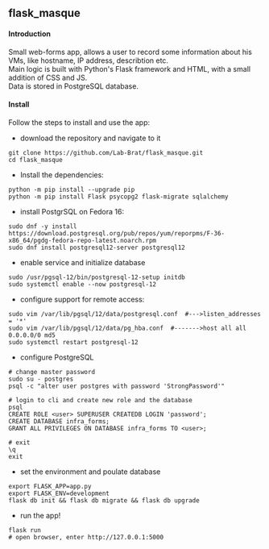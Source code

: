 ## flask_masque

#### Introduction
Small web-forms app, allows a user to record some information about his VMs, like hostname, IP address, describtion etc.  
Main logic is built with Python's Flask framework and HTML, with a small addition of CSS and JS.  
Data is stored in PostgreSQL database.  

#### Install
Follow the steps to install and use the app:
* download the repository and navigate to it
```
git clone https://github.com/Lab-Brat/flask_masque.git
cd flask_masque
```
* Install the dependencies:  
```
python -m pip install --upgrade pip
python -m pip install Flask psycopg2 flask-migrate sqlalchemy
```
* install PostgrSQL on Fedora 16:
```
sudo dnf -y install https://download.postgresql.org/pub/repos/yum/reporpms/F-36-x86_64/pgdg-fedora-repo-latest.noarch.rpm
sudo dnf install postgresql12-server postgresql12
```
* enable service and initialize database
```
sudo /usr/pgsql-12/bin/postgresql-12-setup initdb
sudo systemctl enable --now postgresql-12
```
* configure support for remote access:
```
sudo vim /var/lib/pgsql/12/data/postgresql.conf  #--->listen_addresses = '*'
sudo vim /var/lib/pgsql/12/data/pg_hba.conf  #------->host all all 0.0.0.0/0 md5
sudo systemctl restart postgresql-12
```
* configure PostgreSQL
```
# change master password
sudo su - postgres
psql -c "alter user postgres with password 'StrongPassword'"

# login to cli and create new role and the database
psql
CREATE ROLE <user> SUPERUSER CREATEDB LOGIN 'password';
CREATE DATABASE infra_forms;
GRANT ALL PRIVILEGES ON DATABASE infra_forms TO <user>;

# exit
\q
exit
```
* set the environment and poulate database
```
export FLASK_APP=app.py
export FLASK_ENV=development
flask db init && flask db migrate && flask db upgrade
```
* run the app!
```
flask run
# open browser, enter http://127.0.0.1:5000
```
